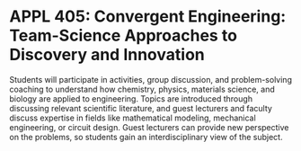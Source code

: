 # APPL 405: Convergent Engineering: Team-Science Approaches to Discovery and Innovation

Students will participate in activities, group discussion, and problem-solving coaching to understand how chemistry, physics, materials science, and biology are applied to engineering. Topics are introduced through discussing relevant scientific literature, and guest lecturers and faculty discuss expertise in fields like mathematical modeling, mechanical engineering, or circuit design. Guest lecturers can provide new perspective on the problems, so students gain an interdisciplinary view of the subject.